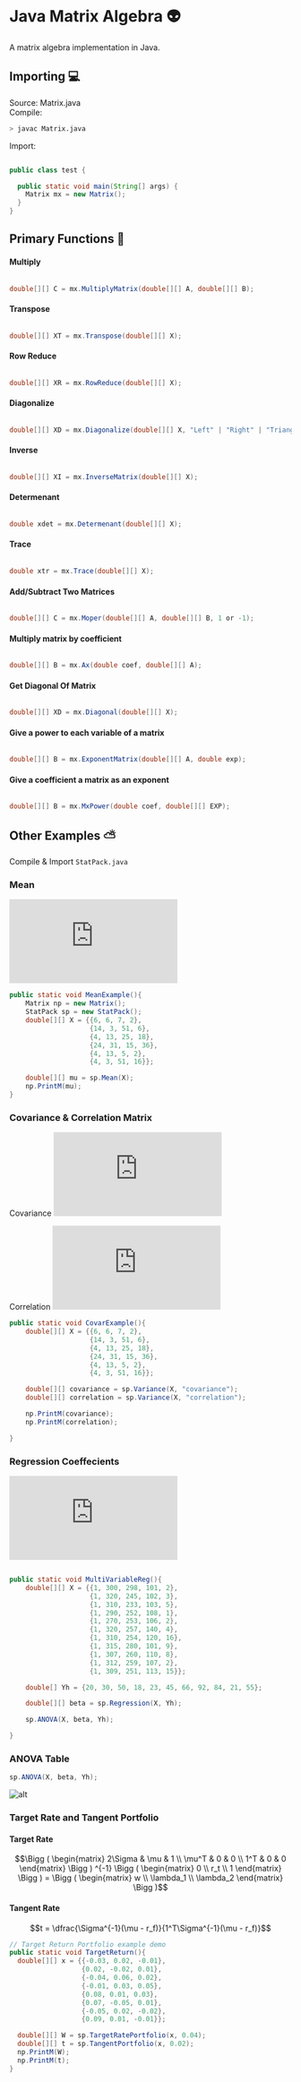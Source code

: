 # Java Matrix Algebra :alien:

A matrix algebra implementation in Java.

## Importing :computer:

Source: Matrix.java <br />
Compile:
```sh
> javac Matrix.java
```
Import:
```Java

public class test {

  public static void main(String[] args) {
    Matrix mx = new Matrix();
  }
}
```
## Primary Functions :satellite:

#### Multiply
````Java

double[][] C = mx.MultiplyMatrix(double[][] A, double[][] B);

````

#### Transpose

````Java

double[][] XT = mx.Transpose(double[][] X);

````

#### Row Reduce

````Java

double[][] XR = mx.RowReduce(double[][] X);

````

#### Diagonalize

````Java

double[][] XD = mx.Diagonalize(double[][] X, "Left" | "Right" | "Triangular");

````

#### Inverse

````Java

double[][] XI = mx.InverseMatrix(double[][] X);

````

#### Determenant

````Java

double xdet = mx.Determenant(double[][] X);

````

#### Trace

````Java

double xtr = mx.Trace(double[][] X);

````

#### Add/Subtract Two Matrices

````Java

double[][] C = mx.Moper(double[][] A, double[][] B, 1 or -1);

````

#### Multiply matrix by coefficient

````Java

double[][] B = mx.Ax(double coef, double[][] A);

````

#### Get Diagonal Of Matrix

````Java

double[][] XD = mx.Diagonal(double[][] X);

````

#### Give a power to each variable of a matrix

````Java

double[][] B = mx.ExponentMatrix(double[][] A, double exp);

````

#### Give a coefficient a matrix as an exponent

````Java

double[][] B = mx.MxPower(double coef, double[][] EXP);

````


## Other Examples :partly_sunny:

Compile & Import ```StatPack.java```

### Mean
![Equation](https://latex.codecogs.com/gif.latex?%5Chat%7B%5Cmu%7D%3D%5Cdfrac%7B1%7D%7Bm%7D1%5ETX)
```Java
public static void MeanExample(){
    Matrix np = new Matrix();
    StatPack sp = new StatPack();
    double[][] X = {{6, 6, 7, 2},
                    {14, 3, 51, 6},
                    {4, 13, 25, 18},
                    {24, 31, 15, 36},
                    {4, 13, 5, 2},
                    {4, 3, 51, 16}};

    double[][] mu = sp.Mean(X);
    np.PrintM(mu);
}
```

### Covariance & Correlation Matrix
Covariance
![Equation](https://latex.codecogs.com/gif.latex?%5CSigma%20%3D%20%5Cdfrac%7B1%7D%7Bm-1%7D%28X-%5Chat%7BX%7D%29%5ET%28X%20-%20%5Chat%7BX%7D%29) <br />

Correlation
![Equation](https://latex.codecogs.com/gif.latex?%5Cbegin%7Bmatrix%7D%20H%3D%5Csqrt%7Bdiag%5Cbig%28%7B%5CSigma%7D%5Cbig%29%7D%20%26%26%20%5Crho%20%3D%20%5Cdfrac%7B%5CSigma_%7Bi%2C%20j%7D%7D%7B%5BHH%5ET%5D_%7Bi%2C%20j%7D%7D%20%5Cend%7Bmatrix%7D)

```Java
public static void CovarExample(){
    double[][] X = {{6, 6, 7, 2},
                    {14, 3, 51, 6},
                    {4, 13, 25, 18},
                    {24, 31, 15, 36},
                    {4, 13, 5, 2},
                    {4, 3, 51, 16}};

    double[][] covariance = sp.Variance(X, "covariance");
    double[][] correlation = sp.Variance(X, "correlation");

    np.PrintM(covariance);
    np.PrintM(correlation);

}
```


### Regression Coeffecients
![Equation](https://latex.codecogs.com/gif.latex?%5Cbeta%20%3D%20%28X%5ETX%29%5E%7B-1%7DX%5ETy)
```Java

public static void MultiVariableReg(){
    double[][] X = {{1, 300, 298, 101, 2},
                    {1, 320, 245, 102, 3},
                    {1, 310, 233, 103, 5},
                    {1, 290, 252, 108, 1},
                    {1, 270, 253, 106, 2},
                    {1, 320, 257, 140, 4},
                    {1, 310, 254, 120, 16},
                    {1, 315, 280, 101, 9},
                    {1, 307, 260, 110, 8},
                    {1, 312, 259, 107, 2},
                    {1, 309, 251, 113, 15}};

    double[] Yh = {20, 30, 50, 18, 23, 45, 66, 92, 84, 21, 55};

    double[][] beta = sp.Regression(X, Yh);

    sp.ANOVA(X, beta, Yh);

}

```
### ANOVA Table
```Java
sp.ANOVA(X, beta, Yh);
```
![alt](https://github.com/marscolony2040/JavaMatrix/blob/master/anova.png)

### Target Rate and Tangent Portfolio

#### Target Rate
```math
\Bigg ( \begin{matrix} 2\Sigma & \mu & 1 \\ \mu^T & 0 & 0 \\ 1^T & 0 & 0 \end{matrix} \Bigg ) ^{-1} \Bigg ( \begin{matrix} 0 \\ r_t \\ 1 \end{matrix} \Bigg ) = \Bigg ( \begin{matrix} w \\ \lambda_1 \\ \lambda_2 \end{matrix} \Bigg )
```

#### Tangent Rate
```math
t = \dfrac{\Sigma^{-1}(\mu - r_f)}{1^T\Sigma^{-1}(\mu - r_f)}
```
```Java
// Target Return Portfolio example demo
public static void TargetReturn(){
  double[][] x = {{-0.03, 0.02, -0.01},
                  {0.02, -0.02, 0.01},
                  {-0.04, 0.06, 0.02},
                  {-0.01, 0.03, 0.05},
                  {0.08, 0.01, 0.03},
                  {0.07, -0.05, 0.01},
                  {-0.05, 0.02, -0.02},
                  {0.09, 0.01, -0.01}};

  double[][] W = sp.TargetRatePortfolio(x, 0.04);
  double[][] t = sp.TangentPortfolio(x, 0.02);
  np.PrintM(W);
  np.PrintM(t);
}
```
